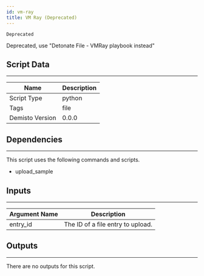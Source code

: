 ```yaml
---
id: vm-ray
title: VM Ray (Deprecated)
---
```


`Deprecated`

Deprecated, use "Detonate File - VMRay playbook instead"

## Script Data
---

| **Name** | **Description** |
| --- | --- |
| Script Type | python |
| Tags | file |
| Demisto Version | 0.0.0 |

## Dependencies
---
This script uses the following commands and scripts.
* upload_sample

## Inputs
---

| **Argument Name** | **Description** |
| --- | --- |
| entry_id | The ID of a file entry to upload. |

## Outputs
---
There are no outputs for this script.
